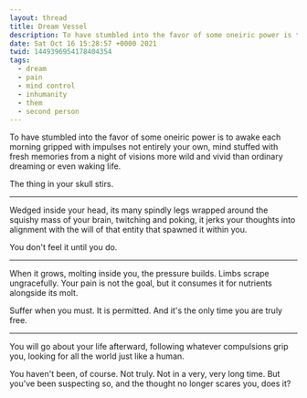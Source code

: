 ```yaml
---
layout: thread
title: Dream Vessel
description: To have stumbled into the favor of some oneiric power is to awake each mornin...
date: Sat Oct 16 15:28:57 +0000 2021
twid: 1449396954178404354
tags:
  - dream
  - pain
  - mind control
  - inhumanity
  - them
  - second person
---
```

<article class="thread">
<section class="tweet">
<p>To have stumbled into the favor of some oneiric power is to awake each morning gripped with impulses not entirely your own, mind stuffed with fresh memories from a night of visions more wild and vivid than ordinary dreaming or even waking life.</p>
<p>The thing in your skull stirs.</p>
</section>
<hr class="tweet_sep">
<section class="tweet">
<p>Wedged inside your head, its many spindly legs wrapped around the squishy mass of your brain, twitching and poking, it jerks your thoughts into alignment with the will of that entity that spawned it within you.</p>
<p>You don't feel it until you do.</p>
</section>
<hr class="tweet_sep">
<section class="tweet">
<p>When it grows, molting inside you, the pressure builds. Limbs scrape ungracefully. Your pain is not the goal, but it consumes it for nutrients alongside its molt.</p>
<p>Suffer when you must. It is permitted. And it's the only time you are truly free.</p>
</section>
<hr class="tweet_sep">
<section class="tweet">
<p>You will go about your life afterward, following whatever compulsions grip you, looking for all the world just like a human.</p>
<p>You haven't been, of course. Not truly. Not in a very, very long time. But you've been suspecting so, and the thought no longer scares you, does it?</p>
</section>
</article>
